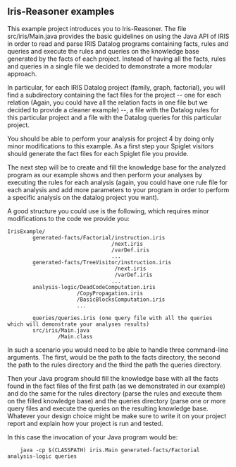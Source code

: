 Iris-Reasoner examples
---

This example project introduces you to Iris-Reasoner. The file src/iris/Main.java provides the basic guidelines on using the Java API of IRIS in order to read and parse IRIS Datalog programs containing facts, rules and queries and execute the rules and queries on the knowledge base generated by the facts of each project. Instead of having all the facts, rules and queries in a single file we decided to demonstrate a more modular approach. 

In particular, for each IRIS Datalog project (family, graph, factorial), you will find a subdirectory containing the fact files for the project -- one for each relation (Again, you could have all the relation facts in one file but we decided to provide a cleaner example) --, a file with the Datalog rules for this particular project and
a file with the Datalog queries for this particular project.

You should be able to perform your analysis for project 4 by doing only minor modifications to this example. As a first step your Spiglet visitors should generate the fact files for each Spiglet file you provide.

The next step will be to create and fill the knowledge base for the analyzed program as our example shows and then perform your analyses by executing the rules for each analysis (again, you could have one rule file for each analysis and add more parameters to your program in order to perform a specific analysis on the datalog project you want).

A good structure you could use is the following, which requires minor modifications to the code we provide you:
```
IrisExample/
        generated-facts/Factorial/instruction.iris
                                 /next.iris
                                 /varDef.iris
                                 ...
        generated-facts/TreeVisitor/instruction.iris
                                  /next.iris
                                  /varDef.iris
                                 ...
        analysis-logic/DeadCodeComputation.iris
                      /CopyPropagation.iris
                      /BasicBlocksComputation.iris
                      ...
                      
        queries/queries.iris (one query file with all the queries which will demonstrate your analyses results)
        src/iris/Main.java
                /Main.class
  ```              
  In such a scenario you would need to be able to handle three command-line arguments. The first, would be the path
  to the facts directory, the second the path to the rules directory and the third the path the queries directory.
  
  Then your Java program should fill the knowledge base with all the facts found in the fact files of the first      path (as we demonstrated in our example) and do the same for the rules directory (parse the rules and execute 
  them on the filled knowledge base) and the queries directory (parse one or more query files and execute the
  queries on the resulting knowledge base. Whatever your design choice might be make sure to write it on your
  project report and explain how your project is run and tested.
  
  In this case the invocation of your Java program would be:

        java -cp $(CLASSPATH) iris.Main generated-facts/Factorial analysis-logic queries

                                 
                                 
